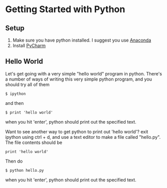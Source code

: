 # Getting Started with Python

## Setup
1. Make sure you have python installed. I suggest you use [Anaconda](https://www.continuum.io/downloads)
2. Install [PyCharm](https://www.jetbrains.com/pycharm/)

## Hello World

Let's get going with a very simple "hello world" program in python. There's a number of ways of writing this very simple python program, and you should try all of them

    $ ipython

and then

    $ print 'hello world'

when you hit 'enter', python should print out the specified text.

Want to see another way to get python to print out 'hello world'? exit ipython using ctrl + d, and use a text editor to make a file called "hello.py". The file contents should be

```
print 'hello world'
```

Then do 

    $ python hello.py

when you hit 'enter', python should print out the specified text.


